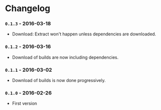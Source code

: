 # Changelog

### `0.1.3` - 2016-03-18
- Download: Extract won't happen unless dependencies are downloaded.

### `0.1.2` - 2016-03-16
- Download of builds are now including dependencies.

### `0.1.1` - 2016-03-02
- Download of builds is now done progressively.

### `0.1.0` - 2016-02-26
- First version
